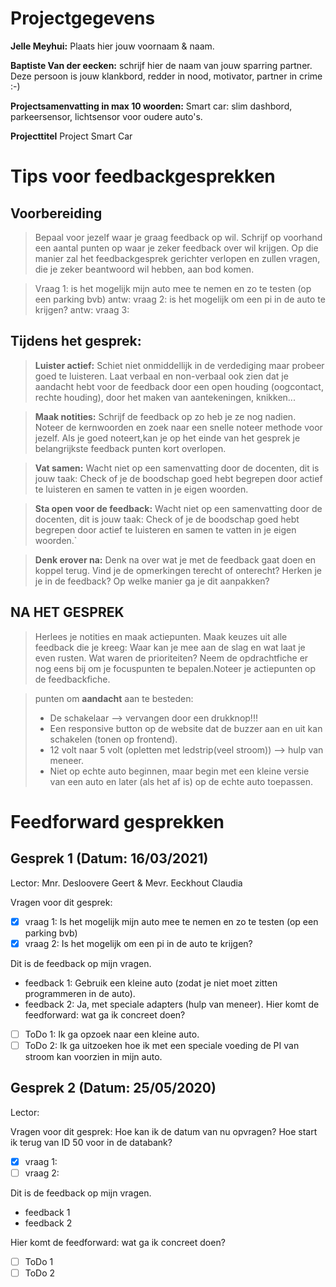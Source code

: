 # Projectgegevens

**Jelle Meyhui:** Plaats hier jouw voornaam & naam.

**Baptiste Van der eecken:** schrijf hier de naam van jouw sparring partner. Deze persoon is jouw klankbord, redder in nood, motivator, partner in crime :-)

**Projectsamenvatting in max 10 woorden:** Smart car: slim dashbord, parkeersensor, lichtsensor voor oudere auto's.

**Projecttitel** Project Smart Car

# Tips voor feedbackgesprekken

## Voorbereiding

> Bepaal voor jezelf waar je graag feedback op wil. Schrijf op voorhand een aantal punten op waar je zeker feedback over wil krijgen. Op die manier zal het feedbackgesprek gerichter verlopen en zullen vragen, die je zeker beantwoord wil hebben, aan bod komen.

> Vraag 1: is het mogelijk mijn auto mee te nemen en zo te testen (op een parking bvb)
> antw:
> vraag 2: is het mogelijk om een pi in de auto te krijgen?
> antw:
> vraag 3: 

## Tijdens het gesprek:

> **Luister actief:** Schiet niet onmiddellijk in de verdediging maar probeer goed te luisteren. Laat verbaal en non-verbaal ook zien dat je aandacht hebt voor de feedback door een open houding (oogcontact, rechte houding), door het maken van aantekeningen, knikken...

> **Maak notities:** Schrijf de feedback op zo heb je ze nog nadien. Noteer de kernwoorden en zoek naar een snelle noteer methode voor jezelf. Als je goed noteert,kan je op het einde van het gesprek je belangrijkste feedback punten kort overlopen.

> **Vat samen:** Wacht niet op een samenvatting door de docenten, dit is jouw taak: Check of je de boodschap goed hebt begrepen door actief te luisteren en samen te vatten in je eigen woorden.

> **Sta open voor de feedback:** Wacht niet op een samenvatting door de docenten, dit is jouw taak: Check of je de boodschap goed hebt begrepen door actief te luisteren en samen te vatten in je eigen woorden.`

> **Denk erover na:** Denk na over wat je met de feedback gaat doen en koppel terug. Vind je de opmerkingen terecht of onterecht? Herken je je in de feedback? Op welke manier ga je dit aanpakken?

## NA HET GESPREK

> Herlees je notities en maak actiepunten. Maak keuzes uit alle feedback die je kreeg: Waar kan je mee aan de slag en wat laat je even rusten. Wat waren de prioriteiten? Neem de opdrachtfiche er nog eens bij om je focuspunten te bepalen.Noteer je actiepunten op de feedbackfiche.

> punten om **aandacht** aan te besteden:
> - De schakelaar --> vervangen door een drukknop!!!
> - Een responsive button op de website dat de buzzer aan en uit kan schakelen (tonen op frontend).
> - 12 volt naar 5 volt (opletten met ledstrip(veel stroom)) --> hulp van meneer.
> - Niet op echte auto beginnen, maar begin met een kleine versie van een auto en later (als het af is) op de echte auto toepassen.

# Feedforward gesprekken

## Gesprek 1 (Datum: 16/03/2021)

Lector: Mnr. Desloovere Geert & Mevr. Eeckhout Claudia 

Vragen voor dit gesprek:

- [x] vraag 1: Is het mogelijk mijn auto mee te nemen en zo te testen (op een parking bvb)
- [x] vraag 2: Is het mogelijk om een pi in de auto te krijgen?

Dit is de feedback op mijn vragen.

- feedback 1: Gebruik een kleine auto (zodat je niet moet zitten programmeren in de auto).
- feedback 2: Ja, met speciale adapters (hulp van meneer).
Hier komt de feedforward: wat ga ik concreet doen?

- [ ] ToDo 1: Ik ga opzoek naar een kleine auto.
- [ ] ToDo 2: Ik ga uitzoeken hoe ik met een speciale voeding de PI van stroom kan voorzien in mijn auto.

## Gesprek 2 (Datum: 25/05/2020)

Lector:

Vragen voor dit gesprek: Hoe kan ik de datum van nu opvragen?
Hoe start ik terug van ID 50 voor in de databank?

- [x] vraag 1:
- [ ] vraag 2:

Dit is de feedback op mijn vragen.

- feedback 1
- feedback 2

Hier komt de feedforward: wat ga ik concreet doen?

- [ ] ToDo 1
- [ ] ToDo 2

<!-- ## Gesprek 3 (Datum: 26/05/202)

Lector -->
